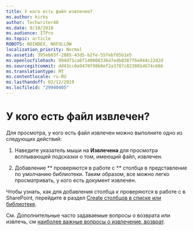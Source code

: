 ```yaml
---
title: У кого есть файл извлечен?
ms.author: kirks
author: Techwriter40
ms.date: 9/10/2018
ms.audience: ITPro
ms.topic: article
ROBOTS: NOINDEX, NOFOLLOW
localization_priority: Normal
ms.assetid: 395eb03f-2885-43d5-b2fe-55febf85b1e5
ms.openlocfilehash: 994d71ca6f140008336d7edb8387f6e044c22d2d
ms.sourcegitcommit: dd43cc0a9470f98b8ef2a3787c823801d674c666
ms.translationtype: MT
ms.contentlocale: ru-RU
ms.lasthandoff: 02/12/2019
ms.locfileid: "29940405"
---
```

# <a name="who-has-a-file-checked-out"></a>У кого есть файл извлечен?

Для просмотра, у кого есть файл извлечен можно выполните одно из следующих действий:
  
1. Наведите указатель мыши на **Извлечена** для просмотра всплывающей подсказки о том, имеющий файл, извлечен. 
    
2. Добавление ** проверяются в работе с ** столбца в представление по умолчанию библиотеки. Таким образом, все можно легко просматривать, у кого есть документ извлечен. 
    
Чтобы узнать, как для добавления столбца к проверяются в работе с в SharePoint, перейдите в раздел [Create столбцов в списке или библиотеке](https://go.microsoft.com/fwlink/?linkid=2019591). 
  
См. Дополнительные часто задаваемые вопросы о возврата или извлечь, см [наиболее важные вопросы о извлечение, возврат](https://go.microsoft.com/fwlink/?linkid=2018786).
  

